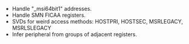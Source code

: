 * Handle "_msi64bit1" addresses.
* Handle SMN FICAA registers.
* SVDs for weird access methods: HOSTPRI, HOSTSEC, MSRLEGACY, MSRLSLEGACY
* Infer peripheral from groups of adjacent registers.
